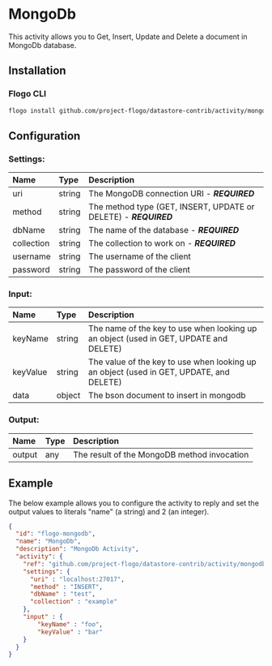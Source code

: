 # MongoDb
This activity allows you to Get, Insert, Update and Delete a document in MongoDb database.

## Installation

### Flogo CLI
```bash
flogo install github.com/project-flogo/datastore-contrib/activity/mongodb
```

## Configuration

### Settings:
| Name     | Type   | Description
|:---      | :---   | :---    
| uri      | string | The MongoDB connection URI  - ***REQUIRED***
| method   | string | The method type (GET, INSERT, UPDATE or DELETE) - ***REQUIRED***
| dbName     | string | The name of the database - ***REQUIRED***
| collection | string | The collection to work on - ***REQUIRED***  
| username   | string | The username of the client
| password   | string | The password of the client   

### Input: 

| Name       | Type   | Description
| :---       | :---   | :---
| keyName    | string | The name of the key to use when looking up an object (used in GET, UPDATE and DELETE)    
| keyValue   | string | The value of the key to use when looking up an object (used in GET, UPDATE, and DELETE)    
| data       | object | The bson document to insert in mongodb


### Output: 

| Name   | Type | Description
| :---   | :--- | :---
| output | any  | The result of the MongoDB method invocation

## Example
The below example allows you to configure the activity to reply and set the output values to literals "name" (a string) and 2 (an integer).

```json
{
  "id": "flogo-mongodb",
  "name": "MongoDb",
  "description": "MongoDb Activity",
  "activity": {
    "ref": "github.com/project-flogo/datastore-contrib/activity/mongodb",
    "settings": {
      "uri" : "localhost:27017",
      "method" : "INSERT",
      "dbName" : "test",
      "collection" : "example"
    },
    "input" : {
        "keyName" : "foo",
        "keyValue" : "bar"
    }
  }
}
```